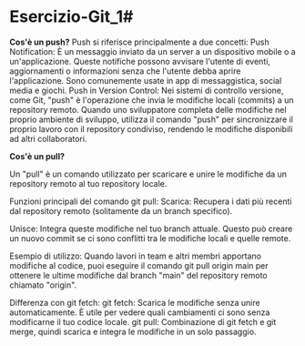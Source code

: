 # Esercizio-Git_1#
**Cos'è un push?**
Push si riferisce principalmente a due concetti:
Push Notification: È un messaggio inviato da un server a un dispositivo mobile o a un'applicazione. Queste notifiche possono avvisare l'utente di eventi, aggiornamenti o informazioni senza che l'utente debba aprire l'applicazione. Sono comunemente usate in app di messaggistica, social media e giochi.
Push in Version Control: Nei sistemi di controllo versione, come Git, "push" è l'operazione che invia le modifiche locali (commits) a un repository remoto. Quando uno sviluppatore completa delle modifiche nel proprio ambiente di sviluppo, utilizza il comando "push" per sincronizzare il proprio lavoro con il repository condiviso, rendendo le modifiche disponibili ad altri collaboratori.

**Cos'è un pull?**

Un "pull" è un comando utilizzato per scaricare e unire le modifiche da un repository remoto al tuo repository locale.

Funzioni principali del comando git pull:
Scarica: Recupera i dati più recenti dal repository remoto (solitamente da un branch specifico).

Unisce: Integra queste modifiche nel tuo branch attuale. Questo può creare un nuovo commit se ci sono conflitti tra le modifiche locali e quelle remote.

Esempio di utilizzo:
Quando lavori in team e altri membri apportano modifiche al codice, puoi eseguire il comando git pull origin main per ottenere le ultime modifiche dal branch "main" del repository remoto chiamato "origin".

Differenza con git fetch:
git fetch: Scarica le modifiche senza unire automaticamente. È utile per vedere quali cambiamenti ci sono senza modificarne il tuo codice locale.
git pull: Combinazione di git fetch e git merge, quindi scarica e integra le modifiche in un solo passaggio.